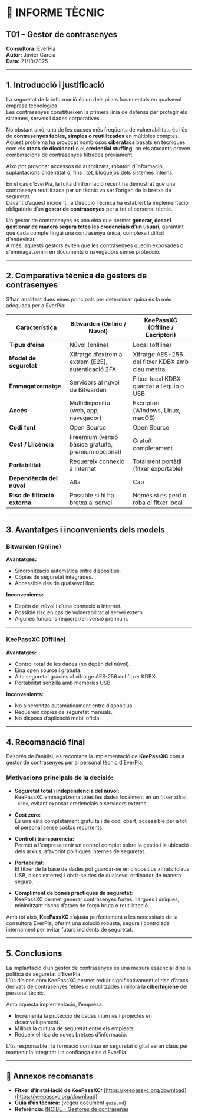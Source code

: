 
# 🧩 INFORME TÈCNIC  
## T01 – Gestor de contrasenyes  

**Consultora:** EverPia  
**Autor:** Javier García  
**Data:** 21/10/2025  

---

## 1. Introducció i justificació  

La seguretat de la informació és un dels pilars fonamentals en qualsevol empresa tecnològica.  
Les contrasenyes constitueixen la primera línia de defensa per protegir els sistemes, serveis i dades corporatives.  

No obstant això, una de les causes més freqüents de vulnerabilitats és l’ús de **contrasenyes febles, simples o reutilitzades** en múltiples comptes.  
Aquest problema ha provocat nombrosos **ciberatacs** basats en tècniques com els **atacs de diccionari** o el **credential stuffing**, on els atacants proven combinacions de contrasenyes filtrades prèviament.  

Això pot provocar accessos no autoritzats, robatori d’informació, suplantacions d’identitat o, fins i tot, bloquejos dels sistemes interns.  

En el cas d’EverPia, la fuita d’informació recent ha demostrat que una contrasenya reutilitzada per un tècnic va ser l’origen de la bretxa de seguretat.  
Davant d’aquest incident, la Direcció Tècnica ha establert la implementació obligatòria d’un **gestor de contrasenyes** per a tot el personal tècnic.  

Un gestor de contrasenyes és una eina que permet **generar, desar i gestionar de manera segura totes les credencials d’un usuari**, garantint que cada compte tingui una contrasenya única, complexa i difícil d’endevinar.  
A més, aquests gestors eviten que les contrasenyes quedin exposades o s'emmagatzemin en documents o navegadors sense protecció.  

---

## 2. Comparativa tècnica de gestors de contrasenyes  

S’han analitzat dues eines principals per determinar quina és la més adequada per a EverPia:  

| **Característica** | **Bitwarden (Online / Núvol)** | **KeePassXC (Offline / Escriptori)** |
|--------------------|--------------------------------|--------------------------------------|
| **Tipus d’eina** | Núvol (online) | Local (offline) |
| **Model de seguretat** | Xifratge d’extrem a extrem (E2E), autenticació 2FA | Xifratge AES-256 del fitxer KDBX amb clau mestra |
| **Emmagatzematge** | Servidors al núvol de Bitwarden | Fitxer local KDBX guardat a l’equip o USB |
| **Accés** | Multidispositiu (web, app, navegador) | Escriptori (Windows, Linux, macOS) |
| **Codi font** | Open Source | Open Source |
| **Cost / Llicència** | Freemium (versió bàsica gratuïta, premium opcional) | Gratuït completament |
| **Portabilitat** | Requereix connexió a Internet | Totalment portàtil (fitxer exportable) |
| **Dependència del núvol** | Alta | Cap |
| **Risc de filtració externa** | Possible si hi ha bretxa al servei | Només si es perd o roba el fitxer local |

---

## 3. Avantatges i inconvenients dels models  

### **Bitwarden (Online)**  

**Avantatges:**  
- Sincronització automàtica entre dispositius.  
- Còpies de seguretat integrades.  
- Accessible des de qualsevol lloc.  

**Inconvenients:**  
- Depèn del núvol i d’una connexió a Internet.  
- Possible risc en cas de vulnerabilitat al servei extern.  
- Algunes funcions requereixen versió premium.  

---

### **KeePassXC (Offline)**  

**Avantatges:**  
- Control total de les dades (no depèn del núvol).  
- Eina open source i gratuïta.  
- Alta seguretat gràcies al xifratge AES-256 del fitxer KDBX.  
- Portabilitat senzilla amb memòries USB.  

**Inconvenients:**  
- No sincronitza automàticament entre dispositius.  
- Requereix còpies de seguretat manuals.  
- No disposa d’aplicació mòbil oficial.  

---

## 4. Recomanació final  

Després de l’anàlisi, es recomana la implementació de **KeePassXC** com a gestor de contrasenyes per al personal tècnic d’EverPia.  

### **Motivacions principals de la decisió:**  

- **Seguretat total i independència del núvol:**  
  KeePassXC emmagatzema totes les dades localment en un fitxer xifrat `.kdbx`, evitant exposar credencials a servidors externs.  

- **Cost zero:**  
  És una eina completament gratuïta i de codi obert, accessible per a tot el personal sense costos recurrents.  

- **Control i transparència:**  
  Permet a l’empresa tenir un control complet sobre la gestió i la ubicació dels arxius, afavorint polítiques internes de seguretat.  

- **Portabilitat:**  
  El fitxer de la base de dades pot guardar-se en dispositius xifrats (claus USB, discs externs) i obrir-se des de qualsevol ordinador de manera segura.  

- **Compliment de bones pràctiques de seguretat:**  
  KeePassXC permet generar contrasenyes fortes, llargues i úniques, minimitzant riscos d’atacs de força bruta o reutilització.  

Amb tot això, **KeePassXC** s’ajusta perfectament a les necessitats de la consultora EverPia, oferint una solució robusta, segura i controlada internament per evitar futurs incidents de seguretat.  

---

## 5. Conclusions  

La implantació d’un gestor de contrasenyes és una mesura essencial dins la política de seguretat d’EverPia.  
L’ús d’eines com KeePassXC permet reduir significativament el risc d’atacs derivats de contrasenyes febles o reutilitzades i millora la **ciberhigiene** del personal tècnic.  

Amb aquesta implementació, l’empresa:  
- Incrementa la protecció de dades internes i projectes en desenvolupament.  
- Millora la cultura de seguretat entre els empleats.  
- Redueix el risc de noves bretxes d’informació.  

L’ús responsable i la formació contínua en seguretat digital seran claus per mantenir la integritat i la confiança dins d’EverPia.  

---
## 📎 Annexos recomanats  

- **Fitxer d’instal·lació de KeePassXC:** [https://keepassxc.org/download](https://keepassxc.org/download)  
- **Guia d’ús tècnica:** (vegeu document `guia.md`)  
- **Referència:** [INCIBE – Gestores de contraseñas](https://www.incibe.es/protege-tu-empresa/blog/gestores-de-contrasenas)  
